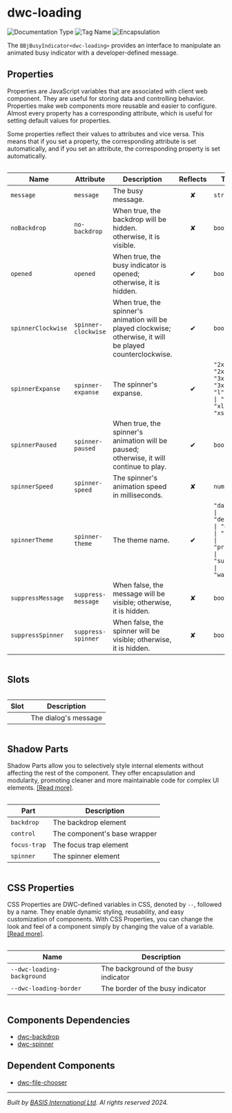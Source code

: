 # dwc-loading
![Documentation Type](https://img.shields.io/badge/Documentation-web--components-%23006aff) ![Tag Name](https://img.shields.io/badge/Component-dwc--loading-%23006aff)  ![Encapsulation](https://img.shields.io/badge/Encapsulation-shadow-%23006aff)

The `BBjBusyIndicator<dwc-loading>` provides an interface to manipulate an animated busy indicator with a developer-defined message.


## Properties 


Properties are JavaScript variables that are associated with client web component.
They are useful for storing data and controlling behavior. Properties make web components more reusable and easier to configure.
Almost every property has a corresponding attribute, which is useful for setting default values for properties.

Some properties reflect their values to attributes and vice versa. This means that if you set a property, the corresponding attribute is set automatically, and if you set an attribute, the corresponding property is set automatically.
<div style="overflow-x: auto;">

| Name                 | Attribute             | Description                                                                                                 | Reflects | Type                                                                                 | Default       |
| -------------------- | --------------------- | ----------------------------------------------------------------------------------------------------------- | :------: | ------------------------------------------------------------------------------------ | ------------- |
| ``message``          | ``message``           | The busy message.                                                                                           | &#x2718; | ``string``                                                                           | ``''``        |
| ``noBackdrop``       | ``no-backdrop``       | When true, the backdrop will be hidden. otherwise, it is visible.                                           | &#x2718; | ``boolean``                                                                          | ``false``     |
| ``opened``           | ``opened``            | When true, the busy indicator is opened; otherwise, it is hidden.                                           | &#x2714; | ``boolean``                                                                          | ``false``     |
| ``spinnerClockwise`` | ``spinner-clockwise`` | When true, the spinner's animation will be played clockwise; otherwise, it will be played counterclockwise. | &#x2714; | ``boolean``                                                                          | ``true``      |
| ``spinnerExpanse``   | ``spinner-expanse``   | The spinner's expanse.                                                                                      | &#x2714; | ``"2xl" \| "2xs" \| "3xl" \| "3xs" \| "l" \| "m" \| "s" \| "xl" \| "xs"``            |               |
| ``spinnerPaused``    | ``spinner-paused``    | When true, the spinner's animation will be paused; otherwise, it will continue to play.                     | &#x2714; | ``boolean``                                                                          | ``false``     |
| ``spinnerSpeed``     | ``spinner-speed``     | The spinner's animation speed in milliseconds.                                                              | &#x2718; | ``number``                                                                           | ``1000``      |
| ``spinnerTheme``     | ``spinner-theme``     | The theme name.                                                                                             | &#x2714; | ``"danger" \| "default" \| "gray" \| "info" \| "primary" \| "success" \| "warning"`` | ``'default'`` |
| ``suppressMessage``  | ``suppress-message``  | When false, the message will be visible; otherwise, it is hidden.                                           | &#x2718; | ``boolean``                                                                          | ``false``     |
| ``suppressSpinner``  | ``suppress-spinner``  | When false, the spinner will be visible; otherwise, it is hidden.                                           | &#x2718; | ``boolean``                                                                          | ``false``     |


</div>

## Slots

<div style="overflow-x: auto;">

| Slot  | Description          |
| ----- | -------------------- |
|       | The dialog's message |


</div>

## Shadow Parts


Shadow Parts allow you to selectively style internal elements without affecting the rest of the component.
They offer encapsulation and modularity, promoting cleaner and more maintainable code for complex UI elements. [[Read more]](theme-engine/css-shadow-parts).
<div style="overflow-x: auto;">

| Part           | Description                  |
| -------------- | ---------------------------- |
| ``backdrop``   | The backdrop element         |
| ``control``    | The component's base wrapper |
| ``focus-trap`` | The focus trap element       |
| ``spinner``    | The spinner element          |


</div>

## CSS Properties


CSS Properties are DWC-defined variables in CSS, denoted by `--`, followed by a name.
They enable dynamic styling, reusability, and easy customization of components.
With CSS Properties, you can change the look and feel of a component simply by changing the value of a variable.
[[Read more]](theme-engine/css-variables).
<div style="overflow-x: auto;">

| Name                         | Description                          |
| ---------------------------- | ------------------------------------ |
| ``--dwc-loading-background`` | The background of the busy indicator |
| ``--dwc-loading-border``     | The border of the busy indicator     |


</div>

## Components Dependencies

- [dwc-backdrop](web-components/dwc-backdrop.md)
- [dwc-spinner](web-components/dwc-spinner.md)


## Dependent Components

- [dwc-file-chooser](web-components/dwc-file-chooser.md)


----------------------------------------------
*Built by [BASIS International Ltd](https://www.basis.cloud/). Al rights reserved 2024.*
